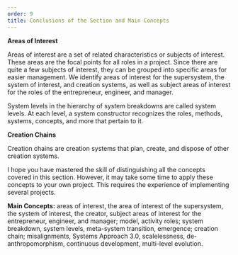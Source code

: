```yaml
---
order: 9
title: Conclusions of the Section and Main Concepts
---
```


**Areas of Interest**

Areas of interest are a set of related characteristics or subjects of interest. These areas are the focal points for all roles in a project. Since there are quite a few subjects of interest, they can be grouped into specific areas for easier management. We identify areas of interest for the supersystem, the system of interest, and creation systems, as well as subject areas of interest for the roles of the entrepreneur, engineer, and manager.

System levels in the hierarchy of system breakdowns are called system levels. At each level, a system constructor recognizes the roles, methods, systems, concepts, and more that pertain to it.

**Creation Chains**

Creation chains are creation systems that plan, create, and dispose of other creation systems.

I hope you have mastered the skill of distinguishing all the concepts covered in this section. However, it may take some time to apply these concepts to your own project. This requires the experience of implementing several projects.

**Main Concepts:** areas of interest, the area of interest of the supersystem, the system of interest, the creator, subject areas of interest for the entrepreneur, engineer, and manager; model, activity roles; system breakdown, system levels, meta-system transition, emergence; creation chain; misalignments, Systems Approach 3.0, scalelessness, de-anthropomorphism, continuous development, multi-level evolution.